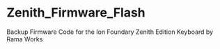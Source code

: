 # Zenith_Firmware_Flash

Backup Firmware Code for the Ion Foundary Zenith Edition Keyboard by Rama Works
